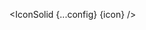 <script lang="ts">
  import type { ComponentType } from 'svelte';
  const config = {
    size: "xl",
    color: '#FF5733'
  };
  import { Icon } from 'svelte-awesome-icons';
  export let icon: ComponentType;
</script>

<IconSolid {...config} {icon} />